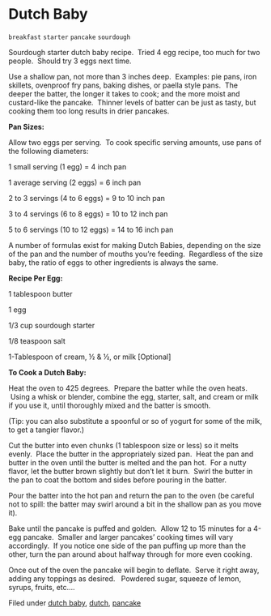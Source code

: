 # Dutch Baby

`breakfast` `starter` `pancake` `sourdough`

Sourdough starter dutch baby recipe.  Tried 4 egg recipe, too much for two people.  Should try 3 eggs next time.

Use a shallow pan, not more than 3 inches deep.  Examples: pie pans, iron skillets, ovenproof fry pans, baking dishes, or paella style pans.  The deeper the batter, the longer it takes to cook; and the more moist and custard\-like the pancake.  Thinner levels of batter can be just as tasty, but cooking them too long results in drier pancakes.

**Pan Sizes:**

Allow two eggs per serving.  To cook specific serving amounts, use pans of the following diameters:

1 small serving \(1 egg\) = 4 inch pan

1 average serving \(2 eggs\) = 6 inch pan

2 to 3 servings \(4 to 6 eggs\) = 9 to 10 inch pan

3 to 4 servings \(6 to 8 eggs\) = 10 to 12 inch pan

5 to 6 servings \(10 to 12 eggs\) = 14 to 16 inch pan

A number of formulas exist for making Dutch Babies, depending on the size of the pan and the number of mouths you’re feeding.  Regardless of the size baby, the ratio of eggs to other ingredients is always the same.

**Recipe Per Egg:**

1 tablespoon butter

1 egg

1/3 cup sourdough starter

1/8 teaspoon salt

1\-Tablespoon of cream, ½ & ½, or milk \[Optional\]

**To Cook a Dutch Baby:**

Heat the oven to 425 degrees.  Prepare the batter while the oven heats.  Using a whisk or blender, combine the egg, starter, salt, and cream or milk if you use it, until thoroughly mixed and the batter is smooth.

\(Tip: you can also substitute a spoonful or so of yogurt for some of the milk, to get a tangier flavor.\)

Cut the butter into even chunks \(1 tablespoon size or less\) so it melts evenly.  Place the butter in the appropriately sized pan.  Heat the pan and butter in the oven until the butter is melted and the pan hot.  For a nutty flavor, let the butter brown slightly but don’t let it burn.  Swirl the butter in the pan to coat the bottom and sides before pouring in the batter.

Pour the batter into the hot pan and return the pan to the oven \(be careful not to spill: the batter may swirl around a bit in the shallow pan as you move it\).

Bake until the pancake is puffed and golden.  Allow 12 to 15 minutes for a 4\-egg pancake.  Smaller and larger pancakes’ cooking times will vary accordingly.  If you notice one side of the pan puffing up more than the other, turn the pan around about halfway through for more even cooking.

Once out of the oven the pancake will begin to deflate.  Serve it right away, adding any toppings as desired.   Powdered sugar, squeeze of lemon, syrups, fruits, etc….

Filed under [dutch baby](http://hashtagrecipes.tumblr.com/tagged/dutch-baby), [dutch](http://hashtagrecipes.tumblr.com/tagged/dutch), [pancake](http://hashtagrecipes.tumblr.com/tagged/pancake)
